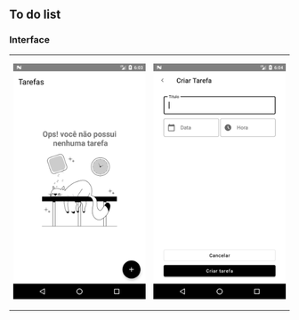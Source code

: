 ## To do list

### Interface

<table>
<tr>

<td>

![](image/Screenshot_20210815_180356.png)

</td>

<td>

![](image/Screenshot_20210815_180414.png)
</td>

</tr>
<table>